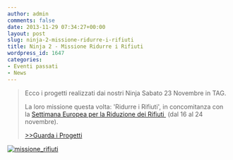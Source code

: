 ```yaml
---
author: admin
comments: false
date: 2013-11-29 07:34:27+00:00
layout: post
slug: ninja-2-missione-ridurre-i-rifiuti
title: Ninja 2 - Missione Ridurre i Rifiuti
wordpress_id: 1647
categories:
- Eventi passati
- News
---
```


<blockquote>Ecco i progetti realizzati dai nostri Ninja Sabato 23 Novembre in TAG.

La loro missione questa volta: 'Ridurre i Rifiuti', in concomitanza con la [Settimana Europea per la Riduzione dei Rifiuti ](http://www.ecodallecitta.it/menorifiuti/) (dal 16 al 24 novembre).

[>>Guarda i Progetti](http://scratch.mit.edu/studios/290294/)</blockquote>


[![missione_rifiuti](http://coderdojomilano.it/wp-content/uploads/2013/11/missione_rifiuti.jpg)](http://scratch.mit.edu/studios/290294/)
